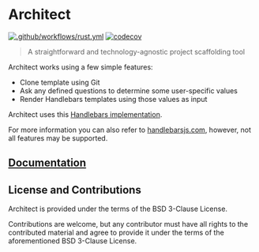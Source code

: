 # Architect

[![.github/workflows/rust.yml][build-badge]][workflow-url]
[![codecov][codecov-badge]][codecov-url]

[build-badge]: https://github.com/v47-io/architect-rs/actions/workflows/tests.yml/badge.svg
[workflow-url]: https://github.com/v47-io/architect-rs/actions/workflows/tests.yml

[codecov-badge]: https://codecov.io/gh/v47-io/architect-rs/branch/master/graph/badge.svg?token=FDASC57M7H
[codecov-url]: https://codecov.io/gh/v47-io/architect-rs

> A straightforward and technology-agnostic project scaffolding tool

Architect works using a few simple features:

- Clone template using Git
- Ask any defined questions to determine some user-specific values
- Render Handlebars templates using those values as input

Architect uses this [Handlebars implementation](https://docs.rs/crate/handlebars/4.1.3).

For more information you can also refer to [handlebarsjs.com](https://handlebarsjs.com/), however, not all features may
be supported.

## [Documentation](https://v47-io.github.io/architect-rs/)

## License and Contributions

Architect is provided under the terms of the BSD 3-Clause License.

Contributions are welcome, but any contributor must have all rights to the contributed material and agree to provide it
under the terms of the aforementioned BSD 3-Clause License.

